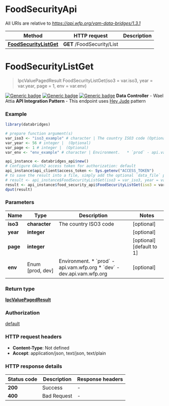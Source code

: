 # FoodSecurityApi

All URIs are relative to *https://api.wfp.org/vam-data-bridges/1.3.1*

Method | HTTP request | Description
------------- | ------------- | -------------
[**FoodSecurityListGet**](FoodSecurityApi.md#FoodSecurityListGet) | **GET** /FoodSecurity/List | 


# **FoodSecurityListGet**
> IpcValuePagedResult FoodSecurityListGet(iso3 = var.iso3, year = var.year, page = 1, env = var.env)



  [![Generic badge](https://img.shields.io/badge/Maturity%20Level-Production%20Ready-green)]()  [![Generic badge](https://img.shields.io/badge/Access%20Policy-Open-green)]()  [![Generic badge](https://img.shields.io/badge/Data%20Classification-Public-green)]()      **Data Controller** - Wael Attia  **API Integration Pattern** - This endpoint uses [Hey Jude](https://docs.api.wfp.org/providers/#api-patterns) pattern

### Example
```R
library(databridges)

# prepare function argument(s)
var_iso3 <- "iso3_example" # character | The country ISO3 code (Optional)
var_year <- 56 # integer |  (Optional)
var_page <- 1 # integer |  (Optional)
var_env <- "env_example" # character | Environment.   * `prod` - api.vam.wfp.org   * `dev` - dev.api.vam.wfp.org (Optional)

api_instance <- databridges_api$new()
# Configure OAuth2 access token for authorization: default
api_instance$api_client$access_token <- Sys.getenv("ACCESS_TOKEN")
# to save the result into a file, simply add the optional `data_file` parameter, e.g.
# result <- api_instance$FoodSecurityListGet(iso3 = var_iso3, year = var_year, page = var_page, env = var_envdata_file = "result.txt")
result <- api_instance$food_security_api$FoodSecurityListGet(iso3 = var_iso3, year = var_year, page = var_page, env = var_env)
dput(result)
```

### Parameters

Name | Type | Description  | Notes
------------- | ------------- | ------------- | -------------
 **iso3** | **character**| The country ISO3 code | [optional] 
 **year** | **integer**|  | [optional] 
 **page** | **integer**|  | [optional] [default to 1]
 **env** | Enum [prod, dev] | Environment.   * &#x60;prod&#x60; - api.vam.wfp.org   * &#x60;dev&#x60; - dev.api.vam.wfp.org | [optional] 

### Return type

[**IpcValuePagedResult**](IpcValuePagedResult.md)

### Authorization

[default](../README.md#default)

### HTTP request headers

 - **Content-Type**: Not defined
 - **Accept**: application/json, text/json, text/plain

### HTTP response details
| Status code | Description | Response headers |
|-------------|-------------|------------------|
| **200** | Success |  -  |
| **400** | Bad Request |  -  |

